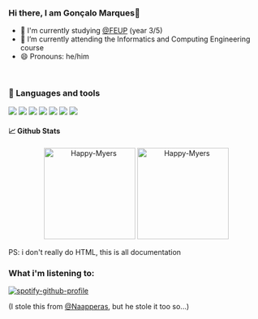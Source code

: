 ### Hi there, I am Gonçalo Marques👋 ###
- 🔭 I'm currently studying [@FEUP](https://sigarra.up.pt/feup/pt/web_page.inicial") (year 3/5) <br>
- 🌱 I’m currently attending the Informatics and Computing Engineering course<br>
- 😄 Pronouns: he/him<br>
<br>

### :wrench: Languages and tools

<p>
  <img src="https://img.shields.io/badge/OS-Linux-informational?style=flat&logo=Linux&logoColor=white&color=2bbc8a">
  <img src="https://img.shields.io/badge/Shell-Bash-informational?style=flat&logo=GNU-Bash&logoColor=white&color=2bbc8a">
  
  <img src="https://img.shields.io/badge/Tools-Git-informational?style=flat&logo=Git&logoColor=white&color=2bbc8a">
  
  <img src="https://img.shields.io/badge/Editor-Visual%20Studio%20Code-informational?style=flat&logo=visual-studio-code&logoColor=white&color=2bbc8a">
  
  <img src="https://img.shields.io/badge/Code-C-informational?style=flat&logo=C&logoColor=white&color=2bbc8a">
  <img src="https://img.shields.io/badge/Code-Java-informational?style=flat&logo=Java&logoColor=white&color=2bbc8a">
  <img src="https://img.shields.io/badge/Code-C++-informational?style=flat&logo=c%2B%2B&logoColor=white&color=2bbc8a">
</p>

#### 📈 Github Stats

<p align = "center">
  <img height="180em" src="https://github-readme-stats.vercel.app/api?username=Happy-Myers
&show_icons=true&theme=dark&include_all_commits=true&count_private=true" alt="Happy-Myers
">
  <img height="180em" src="https://github-readme-stats.vercel.app/api/top-langs/?username=Happy-Myers
&hide=makefile,cmake,tex&layout=compact&theme=dark&include_all_commits=true&count_private=true&show_icons=true" alt="Happy-Myers
"> 
</p>

PS: i don't really do HTML, this is all documentation

### What i'm listening to: ###

[![spotify-github-profile](https://spotify-github-profile.vercel.app/api/view?uid=21df2fj2jm3lrmqw2afn6z2dq&cover_image=true&theme=novatorem&bar_color=473795&bar_color_cover=false)](https://github.com/kittinan/spotify-github-profile)

(I stole this from [@Naapperas](https://github.com/naapperas), but he stole it too so...)
